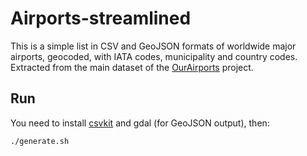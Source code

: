 # Airports-streamlined

This is a simple list in CSV and GeoJSON formats of worldwide major airports, geocoded, with IATA codes, municipality and country codes.
Extracted from the main dataset of the [OurAirports](https://ourairports.com/data/) project.

## Run

You need to install [csvkit](https://csvkit.readthedocs.io/en/latest/index.html) and gdal (for GeoJSON output), then:

```
./generate.sh
```